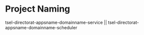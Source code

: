 # Project Naming
tsel-directorat-appsname-domainname-service ||
tsel-directorat-appsname-domainname-scheduler